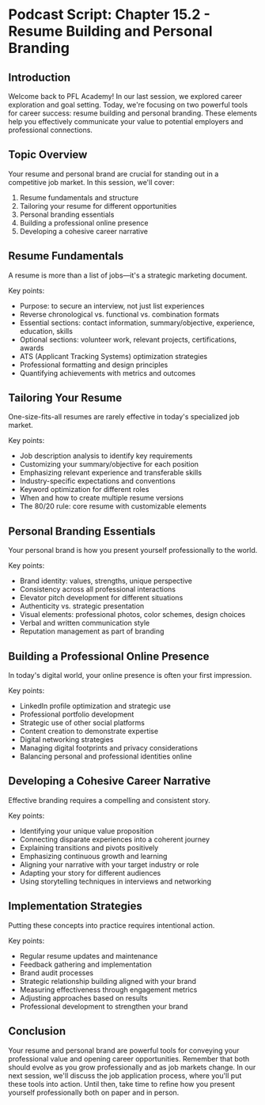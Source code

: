 # Podcast Script: Chapter 15.2 - Resume Building and Personal Branding

## Introduction
Welcome back to PFL Academy! In our last session, we explored career exploration and goal setting. Today, we're focusing on two powerful tools for career success: resume building and personal branding. These elements help you effectively communicate your value to potential employers and professional connections.

## Topic Overview
Your resume and personal brand are crucial for standing out in a competitive job market. In this session, we'll cover:
1. Resume fundamentals and structure
2. Tailoring your resume for different opportunities
3. Personal branding essentials
4. Building a professional online presence
5. Developing a cohesive career narrative

## Resume Fundamentals
A resume is more than a list of jobs—it's a strategic marketing document.

Key points:
- Purpose: to secure an interview, not just list experiences
- Reverse chronological vs. functional vs. combination formats
- Essential sections: contact information, summary/objective, experience, education, skills
- Optional sections: volunteer work, relevant projects, certifications, awards
- ATS (Applicant Tracking Systems) optimization strategies
- Professional formatting and design principles
- Quantifying achievements with metrics and outcomes

## Tailoring Your Resume
One-size-fits-all resumes are rarely effective in today's specialized job market.

Key points:
- Job description analysis to identify key requirements
- Customizing your summary/objective for each position
- Emphasizing relevant experience and transferable skills
- Industry-specific expectations and conventions
- Keyword optimization for different roles
- When and how to create multiple resume versions
- The 80/20 rule: core resume with customizable elements

## Personal Branding Essentials
Your personal brand is how you present yourself professionally to the world.

Key points:
- Brand identity: values, strengths, unique perspective
- Consistency across all professional interactions
- Elevator pitch development for different situations
- Authenticity vs. strategic presentation
- Visual elements: professional photos, color schemes, design choices
- Verbal and written communication style
- Reputation management as part of branding

## Building a Professional Online Presence
In today's digital world, your online presence is often your first impression.

Key points:
- LinkedIn profile optimization and strategic use
- Professional portfolio development
- Strategic use of other social platforms
- Content creation to demonstrate expertise
- Digital networking strategies
- Managing digital footprints and privacy considerations
- Balancing personal and professional identities online

## Developing a Cohesive Career Narrative
Effective branding requires a compelling and consistent story.

Key points:
- Identifying your unique value proposition
- Connecting disparate experiences into a coherent journey
- Explaining transitions and pivots positively
- Emphasizing continuous growth and learning
- Aligning your narrative with your target industry or role
- Adapting your story for different audiences
- Using storytelling techniques in interviews and networking

## Implementation Strategies
Putting these concepts into practice requires intentional action.

Key points:
- Regular resume updates and maintenance
- Feedback gathering and implementation
- Brand audit processes
- Strategic relationship building aligned with your brand
- Measuring effectiveness through engagement metrics
- Adjusting approaches based on results
- Professional development to strengthen your brand

## Conclusion
Your resume and personal brand are powerful tools for conveying your professional value and opening career opportunities. Remember that both should evolve as you grow professionally and as job markets change. In our next session, we'll discuss the job application process, where you'll put these tools into action. Until then, take time to refine how you present yourself professionally both on paper and in person.
